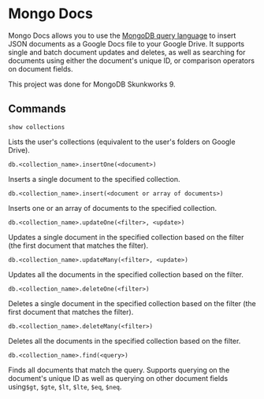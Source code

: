 # Mongo Docs
Mongo Docs allows you to use the [MongoDB query language](https://docs.mongodb.com/manual/reference/method/js-collection) to insert JSON documents as a Google Docs file to your Google Drive. It supports single and batch document updates and deletes, as well as searching for documents using either the document's unique ID, or comparison operators on document fields. 

This project was done for MongoDB Skunkworks 9.

## Commands
`show collections`

Lists the user's collections (equivalent to the user's folders on Google Drive).

`db.<collection_name>.insertOne(<document>)`

Inserts a single document to the specified collection.

`db.<collection_name>.insert(<document or array of documents>)`

Inserts one or an array of documents to the specified collection.

`db.<collection_name>.updateOne(<filter>, <update>)`

Updates a single document in the specified collection based on the filter (the first document that matches the filter).

`db.<collection_name>.updateMany(<filter>, <update>)`

Updates all the documents in the specified collection based on the filter.

`db.<collection_name>.deleteOne(<filter>)`

Deletes a single document in the specified collection based on the filter (the first document that matches the filter).

`db.<collection_name>.deleteMany(<filter>)`

Deletes all the documents in the specified collection based on the filter.

`db.<collection_name>.find(<query>)`

Finds all documents that match the query. Supports querying on the document's unique ID as well as querying on other document fields using`$gt`, `$gte`, `$lt`, `$lte`, `$eq`, `$neq`. 
